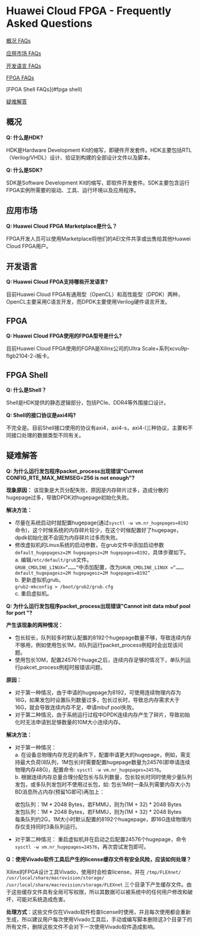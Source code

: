 # Huawei Cloud FPGA - Frequently Asked Questions

[概况 FAQs](#概况) 

[应用市场 FAQs](#应用市场)

[开发语言 FAQs](#开发语言)

[FPGA  FAQs](#fpga)

[FPGA Shell FAQs](#fpga shell) 

[疑难解答](#疑难解答)


## 概况

**Q: 什么是HDK?**

HDK是Hardware Development Kit的缩写，即硬件开发套件。HDK主要包括RTL（Verilog/VHDL）设计、验证到构建的全部设计文件以及脚本。

**Q: 什么是SDK?**

SDK是Software Development Kit的缩写，即软件开发套件。SDK主要包含运行FPGA实例所需要的驱动、工具、运行环境以及应用程序。


## 应用市场
**Q: Huawei Cloud FPGA Marketplace是什么？**

FPGA开发人员可以使用Marketplace将他们的AEI文件共享或出售给其他Huawei Cloud FPGA用户。 


## 开发语言
**Q: Huawei Cloud FPGA支持哪些开发语言?**

目前Huawei Cloud FPGA有通用型（OpenCL）和高性能型（DPDK）两种，OpenCL主要采用C语言开发，而DPDK主要使用Verilog硬件语言开发。


## FPGA
**Q: Huawei Cloud FPGA使用的FPGA型号是什么?**

目前Huawei Cloud FPGA使用的FGPA是Xilinx公司的Ultra Scale+系列xcvu9p-flgb2104-2-i板卡。


## FPGA Shell
**Q: 什么是Shell？**

Shell是HDK提供的静态逻辑部分，包括PCIe、DDR4等外围接口设计。

**Q: Shell的接口协议是axi4吗?**

不完全是。目前Shell接口使用的协议有axi4，axi4-s，axi4-l三种协议，主要和不同接口处理的数据类型不同有关。

## 疑难解答
**Q: 为什么运行发包程序packet_process出现错误"Current CONFIG_RTE_MAX_MEMSEG=256 is not enough"?** 

**现象原因：** 
该现象是大页分配失败，原因是内存碎片过多，造成分散的hugepage过多，导致DPDK对hugepage初始化失败。 

**解决方法：** 
- 尽量在系统启动时就配置hugepage(通过`sysctl -w vm.nr_hugepages=8192`命令)，这个时候系统的内存碎片较少，在这个时候配置好了hugepage，dpdk初始化就不会因为内存碎片过多而失败。 
- 修改虚拟机的Linux系统的启动参数，在grub文件中添加启动参数`default_hugepagesz=2M hugepagesz=2M hugepages=8192`，具体步骤如下。 
  a.	编辑`/etc/default/grub`文件。  
  `GRUB_CMDLINE_LINUX=“………”`中添加配置，改为`GRUB_CMDLINE_LINUX =“……… default_hugepagesz=2M hugepagesz=2M hugepages=8192”`  
  b.	更新虚拟机grub。  
  `grub2-mkconfig > /boot/grub2/grub.cfg`  
  c.	重启虚拟机。  

**Q: 为什么运行发包程序packet_process出现错误"Cannot init data mbuf pool for port "?** 

**产生该现象的两种情况：**  
-  包长较长，队列较多时默认配置的8192个hugepage数量不够，导致连续内存不够用，例如使用包长1M，8队列运行packet_process例程时会出现该问题。  
-  使用包长10M，配置24576个huage之后，连续内存足够的情况下，单队列运行pakcet_process例程时报错该问题。 

**原因：**   
- 对于第一种情况，由于申请的hugepage为8192，可使用连续物理内存为16G，如果发包时设置队列数量过多，包长过长时，导致总内存需求大于16G，就会导致连续内存不足，申请mbuf pool失败。  
- 对于第二种情况，由于系统运行过程中DPDK连续内存产生了碎片，导致初始化时无法申请到足够数量的10M大小连续内存。 

**解决方法：** 
-  对于第一种情况：  
  a. 在设备总物理内存充足的条件下，配置申请更大的hugepage，例如，需支持最大负荷(8队列，1M包长)时需要配置hugepage数量为24576(即申请连续物理内存48G)，配置命令: `sysctl -w vm.nr_hugepages=24576`。  
  b. 根据连续内存总量合理分配包长与队列数量，包长较长时同时使用少量队列发包，或多队列发包时不使用过长包，如: 包长1M时一条队列需要内存大小为BD消息所占内存(预留1G即可)再加上： 

    收包队列：1M * 2048 Bytes，若FMMU，则为(1M + 32) * 2048 Bytes  
    发包队列：1M * 2048 Bytes，若FMMU，则为(1M + 32) * 2048 Bytes  
  每条队列约2G，1M大小时默认配置的8192个huagepage，即16G连续物理内存仅支持同时3条队列运行。  
-  对于第二种情况： 
  重启虚拟机并在启动之后配置24576个hugepage，命令`sysctl -w vm.nr_hugepages=24576`，再次尝试发包即可。 

**Q：使用Vivado软件工具后产生的license缓存文件有安全风险，应该如何处理？**

Xilinx的FPGA设计工具Vivado，使用时会检查license，并在
`/tmp/FLEXnet/` 
`/usr/local/share/macrovision/storage/`
`/usr/local/share/macrovision/storage/FLEXnet`
三个目录下产生缓存文件。由于这些缓存文件具有全局可写权限，所以其数据可以被系统中的任何用户修改和破坏，可能对系统造成危害。

**处理方式**：这些文件仅在Vivado软件检查license时使用，并且每次使用都会重新生成，所以建议用户每次使用Vivado工具后，手动或编写脚本删除这3个目录下的所有文件，删除这些文件不会对下一次使用Vivado软件造成影响。
